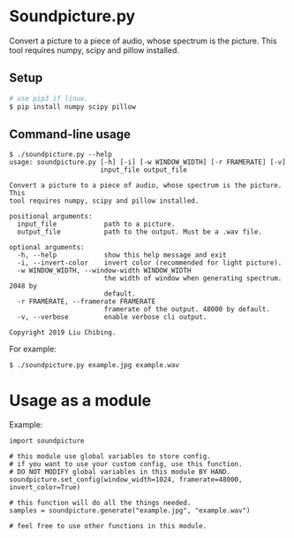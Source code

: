 # Soundpicture.py

Convert a picture to a piece of audio, whose spectrum is the picture. This
tool requires numpy, scipy and pillow installed.

## Setup

```bash
# use pip3 if linux.
$ pip install numpy scipy pillow
```

## Command-line usage

```
$ ./soundpicture.py --help
usage: soundpicture.py [-h] [-i] [-w WINDOW_WIDTH] [-r FRAMERATE] [-v]
                       input_file output_file

Convert a picture to a piece of audio, whose spectrum is the picture. This
tool requires numpy, scipy and pillow installed.

positional arguments:
  input_file            path to a picture.
  output_file           path to the output. Must be a .wav file.

optional arguments:
  -h, --help            show this help message and exit
  -i, --invert-color    invert color (recommended for light picture).
  -w WINDOW_WIDTH, --window-width WINDOW_WIDTH
                        the width of window when generating spectrum. 2048 by
                        default.
  -r FRAMERATE, --framerate FRAMERATE
                        framerate of the output. 48000 by default.
  -v, --verbose         enable verbose cli output.

Copyright 2019 Liu Chibing.
```

For example:
```
$ ./soundpicture.py example.jpg example.wav
```

# Usage as a module
Example:

```python3
import soundpicture

# this module use global variables to store config.
# if you want to use your custom config, use this function.
# DO NOT MODIFY global variables in this module BY HAND.
soundpicture.set_config(window_width=1024, framerate=48000, invert_color=True)

# this function will do all the things needed.
samples = soundpicture.generate("example.jpg", "example.wav")

# feel free to use other functions in this module.
```
